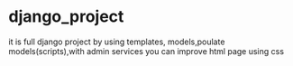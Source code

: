 # django_project
it is full django project by using templates, models,poulate models(scripts),with admin services
you can improve html page using css 

